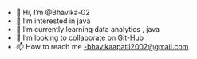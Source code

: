 - 👋 Hi, I’m @Bhavika-02
- 👀 I’m interested in java
- 🌱 I’m currently learning data analytics , java
- 💞️ I’m looking to collaborate on Git-Hub
- 📫 How to reach me -bhavikaapatil2002@gmail.com

<!---
Bhavika-02/Bhavika-02 is a ✨ special ✨ repository because its `README.md` (this file) appears on your GitHub profile.
You can click the Preview link to take a look at your changes.
--->
